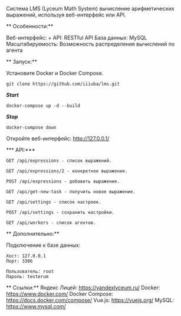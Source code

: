 Система LMS (Lyceum Math System) вычисление арифметических выражений, используя веб-интерфейс или API.

** Особенности:**

Веб-интерфейс: +
API: RESTful API
База данных: MySQL
Масштабируемость: Возможность распределения вычислений по агента


** Запуск:**

Установите Docker и Docker Compose.
```
git clone https://github.com/iiiuba/lms.git
```
***Start***
```
docker-compose up -d --build
```
***Stop***
```
docker-compose down
```
Откройте веб-интерфейс: http://127.0.0.1/

*** API:***
```
GET /api/expressions - список выражений.

GET /api/expressions/2 - конкретное выражение.

POST /api/expressions - добавить выражение.

GET /api/get-new-task - получить новое выражение.

GET /api/settings - список настроек.

POST /api/settings - сохранить настройки.

GET /api/workers - список агентов.
```
** Дополнительно:**

Подключение к базе данных:
```
Хост: 127.0.0.1
Порт: 3306
```
```
Пользователь: root
Пароль: testerum
```
** Ссылки:**
Яндекс Лицей: https://yandexlyceum.ru/
Docker: https://www.docker.com/
Docker Compose: https://docs.docker.com/compose/
Vue.js: https://vuejs.org/
MySQL: https://www.mysql.com/
